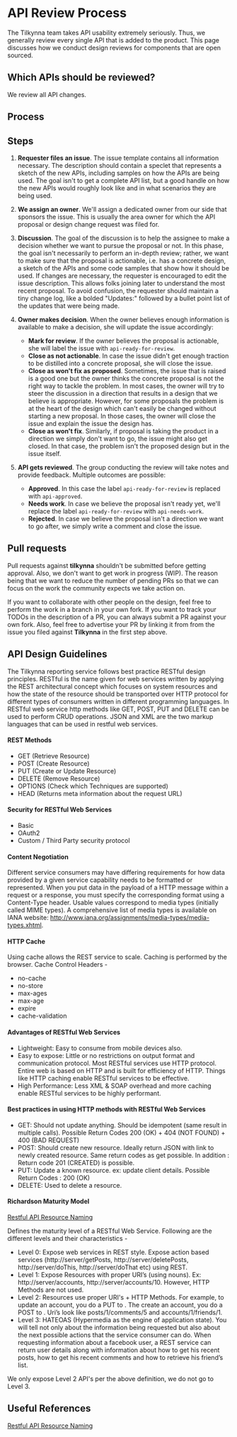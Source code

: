 # API Review Process

The Tilkynna team takes API usability extremely seriously. Thus, we generally review every single API that is added to the product. This page discusses how we conduct design reviews for components that are open sourced.

## Which APIs should be reviewed?

We review all API changes. 

## Process

## Steps

1. **Requester files an issue**. The issue template contains all information necessary. The description should contain a speclet that represents a sketch of the new APIs, including samples on how the APIs are being used. The goal isn't to get a complete API list, but a good handle on how the new APIs would roughly look like and in what scenarios they are being used.

2. **We assign an owner**. We'll assign a dedicated owner from our side that
sponsors the issue. This is usually the area owner for which the API proposal or design change request was filed for.

3. **Discussion**. The goal of the discussion is to help the assignee to make a
decision whether we want to pursue the proposal or not. In this phase, the goal
isn't necessarily to perform an in-depth review; rather, we want to make sure
that the proposal is actionable, i.e. has a concrete design, a sketch of the
APIs and some code samples that show how it should be used. If changes are necessary, the requester is encouraged to edit the issue description. This allows folks joining later to understand the most recent proposal. To avoid confusion, the requester should maintain a tiny change log, like a bolded "Updates:" followed by a bullet point list of the updates that were being made.

4. **Owner makes decision**. When the owner believes enough information is available to make a decision, she will update the issue accordingly:

    * **Mark for review**. If the owner believes the proposal is actionable, she will label the issue with `api-ready-for-review`.
    * **Close as not actionable**. In case the issue didn't get enough traction to be distilled into a concrete proposal, she will close the issue.
    * **Close as won't fix as proposed**. Sometimes, the issue that is raised is a good one but the owner thinks the concrete proposal is not the right way to tackle the problem. In most cases, the owner will try to steer the discussion in a direction that results in a design that we believe is appropriate. However, for some proposals the problem is at the heart of the design which can't easily be changed without starting a new proposal. In those cases, the owner will close the issue and explain the issue the design has.
    * **Close as won't fix**. Similarly, if proposal is taking the product in a direction we simply don't want to go, the issue might also get closed. In that case, the problem isn't the proposed design but in the issue itself.

5. **API gets reviewed**. The group conducting the review will take notes and provide feedback. Multiple outcomes are possible:

    * **Approved**. In this case the label `api-ready-for-review` is replaced
    with `api-approved`.
    * **Needs work**. In case we believe the proposal isn't ready yet, we'll
    replace the label `api-ready-for-review` with `api-needs-work`.
    * **Rejected**. In case we believe the proposal isn't a direction we want to go after, we simply write a comment and close the issue.

## Pull requests

Pull requests against **tilkynna** shouldn't be submitted before getting approval. Also, we don't want to get work in progress (WIP). The reason being that we want to reduce the number of pending PRs so that we can focus on the work the community expects we take action on.

If you want to collaborate with other people on the design, feel free to perform the work in a branch in your own fork. If you want to track your TODOs in the description of a PR, you can always submit a PR against your own fork. Also, feel free to advertise your PR by linking it from from the issue you filed against **Tilkynna** in the first step above.

## API Design Guidelines

The Tilkynna reporting service follows best practice RESTful design principles. RESTful is the name given for web services written by applying the REST architectural concept which focuses on system resources and how the state of the resource should be transported over HTTP protocol for different types of consumers written in different programming languages. In RESTful web service http methods like GET, POST, PUT and DELETE can be used to perform CRUD operations. JSON and XML are the two markup languages that can be used in restful web services.

#### REST Methods

* GET (Retrieve Resource)
* POST (Create Resource)
* PUT (Create or Update Resource)
* DELETE (Remove Resource)
* OPTIONS (Check which Techniques are supported)
* HEAD (Returns meta information about the request URL)

#### Security for RESTful Web Services

* Basic
* OAuth2
* Custom / Third Party security protocol

#### Content Negotiation

Different service consumers may have differing requirements for how data provided by a given service capability needs to be formatted or represented. When you put data in the payload of a HTTP message within a request or a response, you must specify the corresponding format using a Content-Type header. Usable values correspond to media types (initially called MIME types). A comprehensive list of media types is available on IANA website: http://www.iana.org/assignments/media-types/media-types.xhtml.

#### HTTP Cache

Using cache allows the REST service to scale. Caching is performed by the browser. Cache Control Headers -

* no-cache
* no-store
* max-ages
* max-age
* expire
* cache-validation
 
#### Advantages of RESTful Web Services

* Lightweight: Easy to consume from mobile devices also.
* Easy to expose: Little or no restrictions on output format and communication protocol.
Most RESTful services use HTTP protocol. 
Entire web is based on HTTP and is built for efficiency of HTTP. 
Things like HTTP caching enable RESTful services to be effective.
* High Performance: Less XML & SOAP overhead and more caching enable RESTful services to be highly performant. 

#### Best practices in using HTTP methods with RESTful Web Services

* GET: Should not update anything. Should be idempotent (same result in multiple calls). Possible Return Codes 200 (OK) + 404 (NOT FOUND) + 400 (BAD REQUEST)
* POST: Should create new resource. Ideally return JSON with link to newly created resource. Same return codes as get possible. In addition : Return code 201 (CREATED) is possible.
* PUT: Update a known resource. ex: update client details. Possible Return Codes : 200 (OK)
* DELETE: Used to delete a resource.

#### Richardson Maturity Model
[Restful API Resource Naming](https://restfulapi.net/resource-naming/)

Defines the maturity level of a RESTful Web Service. Following are the different levels and their characteristics -

* Level 0: Expose web services in REST style. Expose action based services (http://server/getPosts, http://server/deletePosts, http://server/doThis, http://server/doThat etc) using REST.
* Level 1: Expose Resources with proper URI’s (using nouns). Ex: http://server/accounts, http://server/accounts/10. However, HTTP Methods are not used.
* Level 2: Resources use proper URI's + HTTP Methods. For example, to update an account, you do a PUT to . The create an account, you do a POST to . Uri’s look like posts/1/comments/5 and accounts/1/friends/1.
* Level 3: HATEOAS (Hypermedia as the engine of application state). You will tell not only about the information being requested but also about the next possible actions that the service consumer can do. When requesting information about a facebook user, a REST service can return user details along with information about how to get his recent posts, how to get his recent comments and how to retrieve his friend’s list.

We only expose Level 2 API's per the above definition, we do not go to Level 3.

## Useful References
[Restful API Resource Naming](https://restfulapi.net/resource-naming/)



